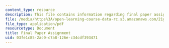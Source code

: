 ```yaml
---
content_type: resource
description: This file contains information regarding final paper assignment.
file: /media/https%3A/open-learning-course-data-rc.s3.amazonaws.com/21g-067j-cultural-performances-of-asia-fall-2005/03fe1c852ac0c7a8126ec34cdf393471_MIT21G_067JF05_essay3assig.pdf
file_type: application/pdf
resourcetype: Document
title: Final Paper Assignment
uid: 03fe1c85-2ac0-c7a8-126e-c34cdf393471
---
```

